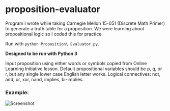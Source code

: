 # proposition-evaluator
Program I wrote while taking Carnegie Mellon 15-051 (Discrete Math Primer) to generate a truth table for a proposition. We were learning about propositional logic so I coded this for practice.

Run with `python Proposition\ Evaluator.py`.

**Designed to be run with Python 3**

Input proposition using either words or symbols copied from Online Learning Initiative lesson. Default propositional variables should be p, q, or r, but any single lower case English letter works. Logical connectives: not, and, or, xor, nand, implies, bi-implies.

### Example:
![Screenshot](https://github.com/shansteven/proposition-evaluator/blob/master/Screenshot.png)
